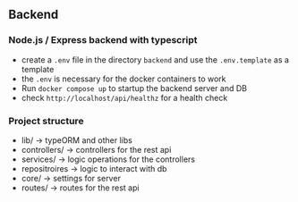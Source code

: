 ## Backend
### Node.js / Express backend with typescript
- create a `.env` file in the directory `backend` and use the `.env.template` as a template
- the `.env` is necessary for the docker containers to work
- Run `docker compose up` to startup the backend server and DB
- check `http://localhost/api/healthz` for a health check

### Project structure
- lib/ -> typeORM and other libs
- controllers/ -> controllers for the rest api
- services/ -> logic operations for the controllers
- repositroires -> logic to interact with db
- core/ -> settings for server
- routes/ -> routes for the rest api



```
